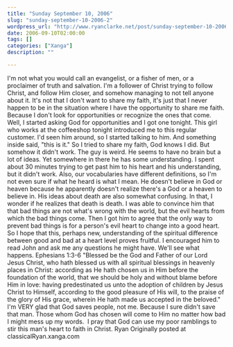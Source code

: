```yaml
---
title: "Sunday September 10, 2006"
slug: "sunday-september-10-2006-2"
wordpress_url: "http://www.ryanclarke.net/post/sunday-september-10-2006-2/"
date: 2006-09-10T02:00:00
tags: []
categories: ["Xanga"]
description: ""

---
```


I'm not what you would call an evangelist, or a fisher of men, or a proclaimer of truth and salvation. I'm a follower of Christ trying to follow Christ, and follow Him closer, and somehow managing to not tell anyone about it. It's not that I don't want to share my faith, it's just that I never happen to be in the situation where I have the opportunity to share me faith. Because I don't look for opportunities or recognize the ones that come.
Well, I started asking God for opportunities and I got one tonight. This girl who works at the coffeeshop tonight introduced me to this regular customer. I'd seen him around, so I started talking to him. And something inside said, "this is it." So I tried to share my faith, God knows I did. But somehow it didn't work.
The guy is weird. He seems to have no brain but a lot of ideas. Yet somewhere in there he has some understanding. I spent about 30 minutes trying to get past him to his heart and his understanding, but it didn't work. Also, our vocabularies have different definitions, so I'm not even sure if what he heard is what I mean. He doesn't believe in God or heaven because he apparently doesn't realize there's a God or a heaven to believe in. His ideas about death are also somewhat confusing. In that, I wonder if he realizes that death is death.
I was able to convince him that that bad things are not what's wrong with the world, but the evil hearts from which the bad things come. Then I got him to agree that the only way to prevent bad things is for a person's evil heart to change into a good heart. So I hope that this, perhaps new, understanding of the spiritual difference between good and bad at a heart level proves fruitful. I encouraged him to read John and ask me any questions he might have. We'll see what happens.
Ephesians 1:3-6 "Blessed be the God and Father of our Lord Jesus Christ, who hath blessed us with all spiritual blessings in heavenly places in Christ: according as He hath chosen us in Him before the foundation of the world, that we should be holy and without blame before Him in love: having predestinated us unto the adoption of children by Jesus Christ to Himself, according to the good pleasure of His will, to the praise of the glory of His grace, wherein He hath made us accepted in the beloved."
I'm VERY glad that God saves people, not me. Because I sure didn't save that man. Those whom God has chosen will come to Him no matter how bad I might mess up my words.  I pray that God can use my poor ramblings to stir this man's heart to faith in Christ.
Ryan
Originally posted at classicalRyan.xanga.com

